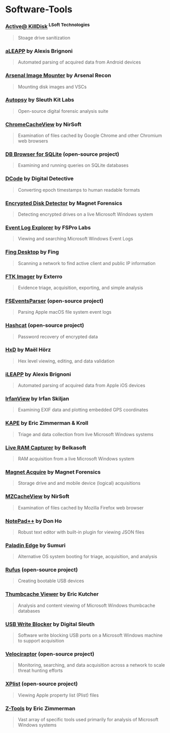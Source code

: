 # Software-Tools

### [Active@ KillDisk](https://www.killdisk.com/killdisk-freeware.htm) <sup>LSoft Technologies</sup>
> Stoage drive sanitization

### [aLEAPP](https://github.com/abrignoni/aLEAPP/releases/) by Alexis Brignoni
> Automated parsing of acquired data from Android devices

### [Arsenal Image Mounter](https://arsenalrecon.com/downloads) by Arsenal Recon
> Mounting disk images and VSCs

### [Autopsy](www.autopsy.com/download/) by Sleuth Kit Labs
> Open-source digital forensic analysis suite

### [ChromeCacheView](https://www.nirsoft.net/utils/chrome_cache_view.html) by NirSoft
> Examination of files cached by Google Chrome and other Chromium web browsers

### [DB Browser for SQLite](https://sqlitebrowser.org/dl/) (open-source project)
>  Examining and running queries on SQLite databases

### [DCode](https://www.digital-detective.net/dcode/) by Digital Detective
> Converting epoch timestamps to human readable formats

### [Encrypted Disk Detector](https://www.magnetforensics.com/resources/encrypted-disk-detector/) by Magnet Forensics
> Detecting encrypted drives on a live Microsoft Windows system

### [Event Log Explorer](https://eventlogxp.com/) by FSPro Labs
> Viewing and searching Microsoft Windows Event Logs

### [Fing Desktop](https://www.fing.com/fing-desktop/) by Fing
> Scanning a network to find active client and public IP information

### [FTK Imager](www.exterro.com/ftk-product-downloads/) by Exterro
> Evidence triage, acquisition, exporting, and simple analysis

### [FSEventsParser](https://github.com/dlcowen/FSEventsParser) (open-source project)
> Parsing Apple macOS file system event logs

### [Hashcat](https://hashcat.net/hashcat/) (open-source project)
> Password recovery of encrypted data

### [HxD](https://mh-nexus.de/en/hxd/) by Maël Hörz
> Hex level viewing, editing, and data validation

### [iLEAPP](https://github.com/abrignoni/iLEAPP/releases/) by Alexis Brignoni
> Automated parsing of acquired data from Apple iOS devices

### [IrfanView](https://www.irfanview.com/main_download_engl.htm) by Irfan Skiljan
> Examining EXIF data and plotting embedded GPS coordinates

### [KAPE](https://www.kroll.com/en/services/cyber-risk/incident-response-litigation-support/kroll-artifact-parser-extractor-kape) by Eric Zimmerman & Kroll
> Triage and data collection from live Microsoft Windows systems

### [Live RAM Capturer](https://belkasoft.com/trial) by Belkasoft
> RAM acquisition from a live Microsoft Windows system

### [Magnet Acquire](https://www.magnetforensics.com/resources/magnet-acquire/) by Magnet Forensics
> Storage drive and and mobile device (logical) acquisitions

### [MZCacheView](https://www.nirsoft.net/utils/mozilla_cache_viewer.html) by NirSoft
> Examination of files cached by Mozilla Firefox web browser

### [NotePad++](https://notepad-plus-plus.org/downloads/) by Don Ho
> Robust text editor with built-in plugin for viewing JSON files

### [Paladin Edge](https://sumuri.com/product/paladin-edge-64-bit/) by Sumuri
> Alternative OS system booting for triage, acquisition, and analysis

### [Rufus](https://rufus.ie/en/) (open-source project)
> Creating bootable USB devices

### [Thumbcache Viewer](https://thumbcacheviewer.github.io/) by Eric Kutcher
> Analysis and content viewing of Microsoft Windows thumbcache databases

### [USB Write Blocker](https://github.com/digitalsleuth/Registry-Write-Block/archive/refs/heads/master.zip) by Digital Sleuth
> Software write blocking USB ports on a Microsoft Windows machine to support acquisition

### [Velociraptor](https://github.com/Velocidex/velociraptor/releases/) (open-source project)
> Monitoring, searching, and data acquisition across a network to scale threat hunting efforts

### [XPlist](https://github.com/ic005k/Xplist/releases) (open-source project)
> Viewing Apple property list (Plist) files

### [Z-Tools](https://ericzimmerman.github.io/#!index.md) by Eric Zimmerman
> Vast array of specific tools used primarily for analysis of Microsoft Windows systems
